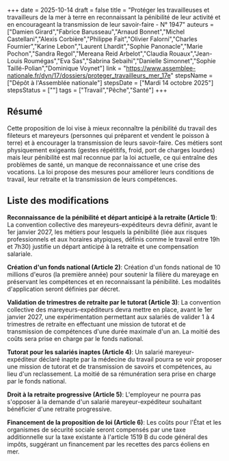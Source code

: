 +++
date = 2025-10-14
draft = false
title = "Protéger les travailleuses et travailleurs de la mer à terre en reconnaissant la pénibilité de leur activité et en encourageant la transmission de leur savoir-faire - N° 1947"
auteurs = ["Damien Girard","Fabrice Barusseau","Arnaud Bonnet","Michel Castellani","Alexis Corbière","Philippe Fait","Olivier Falorni","Charles Fournier","Karine Lebon","Laurent Lhardit","Sophie Panonacle","Marie Pochon","Sandra Regol","Mereana Reid Arbelot","Claudia Rouaux","Jean-Louis Roumégas","Eva Sas","Sabrina Sebaihi","Danielle Simonnet","Sophie Taillé-Polian","Dominique Voynet"]
link = "https://www.assemblee-nationale.fr/dyn/17/dossiers/proteger_travailleurs_mer_17e"
stepsName = ["Dépôt à l'Assemblée nationale"]
stepsDate = ["Mardi 14 octobre 2025"]
stepsStatus = [""]
tags = ["Travail","Pêche","Santé"]
+++

## Résumé

Cette proposition de loi vise à mieux reconnaître la pénibilité du travail des fileteurs et mareyeurs (personnes qui préparent et vendent le poisson à terre) et à encourager la transmission de leurs savoir-faire. Ces métiers sont physiquement exigeants (gestes répétitifs, froid, port de charges lourdes) mais leur pénibilité est mal reconnue par la loi actuelle, ce qui entraîne des problèmes de santé, un manque de reconnaissance et une crise des vocations. La loi propose des mesures pour améliorer leurs conditions de travail, leur retraite et la transmission de leurs compétences.

## Liste des modifications

**Reconnaissance de la pénibilité et départ anticipé à la retraite (Article 1)**: La convention collective des mareyeurs-expéditeurs devra définir, avant le 1er janvier 2027, les métiers pour lesquels la pénibilité (liée aux risques professionnels et aux horaires atypiques, définis comme le travail entre 19h et 7h30) justifie un départ anticipé à la retraite et une compensation salariale.

**Création d'un fonds national (Article 2)**: Création d'un fonds national de 10 millions d'euros (la première année) pour soutenir la filière du mareyage en préservant les compétences et en reconnaissant la pénibilité. Les modalités d'application seront définies par décret.

**Validation de trimestres de retraite par le tutorat (Article 3)**: La convention collective des mareyeurs-expéditeurs devra mettre en place, avant le 1er janvier 2027, une expérimentation permettant aux salariés de valider 1 à 4 trimestres de retraite en effectuant une mission de tutorat et de transmission de compétences d'une durée maximale d'un an. La moitié des coûts sera prise en charge par le fonds national.

**Tutorat pour les salariés inaptes (Article 4)**: Un salarié mareyeur-expéditeur déclaré inapte par la médecine du travail pourra se voir proposer une mission de tutorat et de transmission de savoirs et compétences, au lieu d'un reclassement. La moitié de sa rémunération sera prise en charge par le fonds national.

**Droit à la retraite progressive (Article 5)**: L'employeur ne pourra pas s'opposer à la demande d'un salarié mareyeur-expéditeur souhaitant bénéficier d'une retraite progressive.

**Financement de la proposition de loi (Article 6)**: Les coûts pour l'État et les organismes de sécurité sociale seront compensés par une taxe additionnelle sur la taxe existante à l'article 1519 B du code général des impôts, suggérant un financement par les recettes des parcs éoliens en mer.
